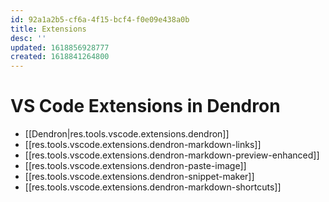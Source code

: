 ```yaml
---
id: 92a1a2b5-cf6a-4f15-bcf4-f0e09e438a0b
title: Extensions
desc: ''
updated: 1618856928777
created: 1618841264800
---
```

# VS Code Extensions in Dendron

- [[Dendron|res.tools.vscode.extensions.dendron]]
- [[res.tools.vscode.extensions.dendron-markdown-links]]
- [[res.tools.vscode.extensions.dendron-markdown-preview-enhanced]]
- [[res.tools.vscode.extensions.dendron-paste-image]]
- [[res.tools.vscode.extensions.dendron-snippet-maker]]
- [[res.tools.vscode.extensions.dendron-markdown-shortcuts]]

